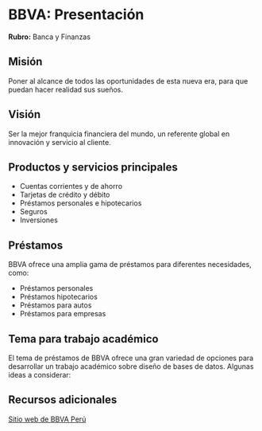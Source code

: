 # BBVA: Presentación
**Rubro:** Banca y Finanzas

## Misión
Poner al alcance de todos las oportunidades de esta nueva era, para que puedan hacer realidad sus sueños.

## Visión
Ser la mejor franquicia financiera del mundo, un referente global en innovación y servicio al cliente.

## Productos y servicios principales
- Cuentas corrientes y de ahorro
- Tarjetas de crédito y débito
- Préstamos personales e hipotecarios
- Seguros
- Inversiones

## Préstamos
BBVA ofrece una amplia gama de préstamos para diferentes necesidades, como:
- Préstamos personales
- Préstamos hipotecarios
- Préstamos para autos
- Préstamos para empresas

## Tema para trabajo académico
El tema de préstamos de BBVA ofrece una gran variedad de opciones para desarrollar un trabajo académico sobre diseño de bases de datos. Algunas ideas a considerar:


## Recursos adicionales
[Sitio web de BBVA Perú](https://www.bbva.pe/)